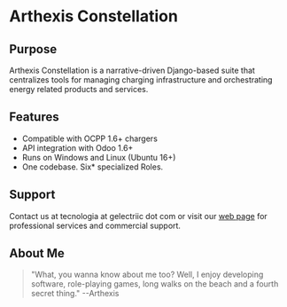 # Arthexis Constellation

## Purpose
Arthexis Constellation is a narrative-driven Django-based suite that centralizes tools for managing charging infrastructure and orchestrating energy related products and services.

## Features
- Compatible with OCPP 1.6+ chargers
- API integration with Odoo 1.6+
- Runs on Windows and Linux (Ubuntu 16+)
- One codebase. Six* specialized Roles.

## Support
Contact us at tecnologia at gelectriic dot com or visit our [web page](https://www.gelectriic.com/) for professional services and commercial support.

## About Me
> "What, you wanna know about me too? Well, I enjoy developing software, role-playing games, long walks on the beach and a fourth secret thing."
> --Arthexis

